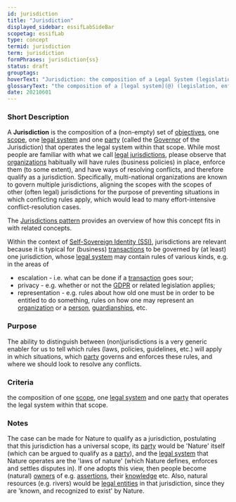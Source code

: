 ```yaml
---
id: jurisdiction
title: "Jurisdiction"
displayed_sidebar: essifLabSideBar
scopetag: essifLab
type: concept
termid: jurisdiction
term: jurisdiction
formPhrases: jurisdiction{ss}
status: draft
grouptags:
hoverText: "Jurisdiction: the composition of a Legal System (legislation, enforcement thereof, and conflict resolution), a Party that governs that Legal System, a scope within which that Legal System is operational, and one or more Objectives for the purpose of which the Legal System is operated."
glossaryText: "the composition of a [legal system](@) (legislation, enforcement thereof, and conflict resolution), a [party](@) that governs that [legal system](@), a scope within which that [legal system](@) is operational, and one or more [objective](@) for the purpose of which the [legal system](@) is operated. See also the [Jurisdictions pattern](pattern-jurisdiction@)."
date: 20210601
---
```


### Short Description
A **Jurisdiction** is the composition of a (non-empty) set of [objectives](@), one [scope](@), one [legal system](@) and one [party](@) (called the [Governor](governance@) of the Jurisdiction) that operates the legal system within that scope. While most people are familiar with what we call [legal jurisdictions](legal-jurisdiction@), please observe that [organizations](@) habitually will have rules (business policies) in place, enforce them (to some extent), and have ways of resolving conflicts, and therefore qualify as a jurisdiction. Specifically, multi-national organizations are known to govern multiple jurisdictions, aligning the scopes with the scopes of other (often legal) jurisdictions for the purpose of preventing situations in which conflicting rules apply, which would lead to many effort-intensive conflict-resolution cases.

The [Jurisdictions pattern](pattern-jurisdiction@) provides an overview of how this concept fits in with related concepts.

Within the context of [Self-Sovereign Identity (SSI)](self-sovereign-identity@), jurisdictions are relevant because it is typical for (business) [transactions](@) to be governed by (at least) one jurisdiction, whose [legal system](@) may contain rules of various kinds, e.g. in the areas of
- escalation - i.e. what can be done if a [transaction](@) goes sour;
- privacy - e.g. whether or not the [GDPR](https://eur-lex.europa.eu/legal-content/EN/TXT/HTML/?uri=CELEX:32016R0679&from=EN) or related legislation applies;
- representation - e.g. rules about how old one must be in order to be entitled to do something, rules on how one may represent an [organization](@) or a [person](human-being@), [guardianships](guardianship-arrangement@), etc.
### Purpose
The ability to distinguish between (non)jurisdictions is a very generic enabler for us to tell which rules (laws, policies, guidelines, etc.) will apply in which situations, which [party](@) governs and enforces these rules, and where we should look to resolve any conflicts.

### Criteria
the composition of one [scope](@), one [legal system](@) and one [party](@) that operates the legal system within that scope.

### Notes
The case can be made for Nature to qualify as a jurisdiction, postulating that this jurisdiction has a universal scope, its [party](@) would be 'Nature' itself (which can be argued to qualify as a [party](@)), and the [legal system](@) that Nature operates are the 'laws of nature' (which Nature defines, enforces and settles disputes in). If one adopts this view, then people become (natural) [owners](@) of e.g. [assertions](@), their [knowledge](@) etc. Also, natural resources (e.g. rivers) would be [legal entities](legal-entity@) in that jurisdiction, since they are 'known, and recognized to exist' by Nature.